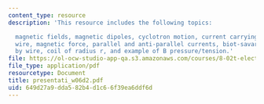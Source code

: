 ```yaml
---
content_type: resource
description: 'This resource includes the following topics:

  magnetic fields, magnetic dipoles, cyclotron motion, current carrying wires, jumping
  wire, magnetic force, parallel and anti-parallel currents, biot-savart, field generated
  by wire, coil of radius r, and example of B pressure/tension.'
file: https://ol-ocw-studio-app-qa.s3.amazonaws.com/courses/8-02t-electricity-and-magnetism-spring-2005/649d27a9dda582b4d1c66f39ea6ddf6d_presentati_w06d2.pdf
file_type: application/pdf
resourcetype: Document
title: presentati_w06d2.pdf
uid: 649d27a9-dda5-82b4-d1c6-6f39ea6ddf6d
---
```

